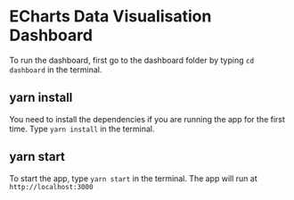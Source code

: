# ECharts Data Visualisation Dashboard

To run the dashboard, first go to the dashboard folder by typing ```cd dashboard``` in the terminal. <br/>

## yarn install
You need to install the dependencies if you are running the app for the first time. Type ```yarn install``` in the terminal. <br/>

## yarn start
To start the app, type ```yarn start``` in the terminal. The app will run at `http://localhost:3000`